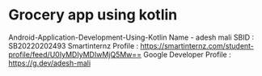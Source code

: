 # Grocery app using kotlin
Android-Application-Development-Using-Kotlin
Name - adesh mali
SBID :  SB20220202493
Smartinternz Profile : https://smartinternz.com/student-profile/feed/U0IyMDIyMDIwMjQ5Mw==
Google Developer Profile : https://g.dev/adesh-mali
